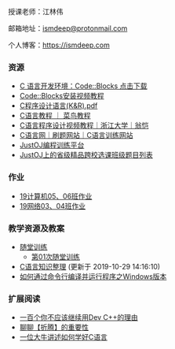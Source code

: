 授课老师：江林伟

邮箱地址：[ismdeep@protonmail.com](mailto:ismdeep@protonmail.com)

个人博客：<a href="https://ismdeep.com" target="_blank">https://ismdeep.com</a>

### 资源

- <a href="https://download.ismdeep.com/software/windows/codeblocks-17.12mingw-setup.exe" target="_blank">C 语言开发环境：Code::Blocks 点击下载</a>
- <a href="https://www.bilibili.com/video/av68587703" target="_blank">Code::Blocks安装视频教程</a>
- <a href="https://ismdeep.oss-cn-shenzhen.aliyuncs.com/c-course-sharing/C%E7%A8%8B%E5%BA%8F%E8%AE%BE%E8%AE%A1%E8%AF%AD%E8%A8%80%28K%26R%29%E6%B8%85%E6%99%B0%E4%B8%AD%E6%96%87%E7%89%88.pdf" target="_blank">C程序设计语言(K&R).pdf</a>
- <a target="_blank" href="https://www.runoob.com/cprogramming/c-tutorial.html">C语言教程 ｜ 菜鸟教程</a>
- <a target="_blank" href="https://www.icourse163.org/course/ZJU-9001">C语言程序设计视频教程｜浙江大学｜翁恺</a>
- <a target="_blank" href="https://www.dotcpp.com/oj/problemset.html">C语言网｜刷题网站｜C语言训练网站</a>
- <a target="_blank" href="https://oj.ismdeep.com">JustOJ编程训练平台</a>
- <a target="_blank" href="https://oj.ismdeep.com/group?id=50">JustOJ上的省级精品跨校选课班级题目列表</a>


### 作业

- [19计算机05、06班作业](/c-course/homework-cs-05-06)
- [19网络03、04班作业](/c-course/homework-ne-03-04)

### 教学资源及教案

- [随堂训练](/c-course/training)
    - [第01次随堂训练](/c-course/training/001)
- [C语言知识整理](/c-course/c-lecture-notes.pdf) (更新于 2019-10-29 14:16:10)
- <a href="https://ismdeep.com/posts/2019-10-28-how-to-compile-c-codes-with-cmd-on-windows.html" target="_blank">如何通过命令行编译并运行程序之Windows版本</a>

### 扩展阅读

- <a href="https://blog.csdn.net/qq_40688707/article/details/81137667" target="_blank">一百个你不应该继续用Dev C++的理由</a>
- <a href="https://ismdeep.com/posts/2018-08-04-talking-about-the-importance-of-toss.html" target="_blank">聊聊【折腾】的重要性</a>
- <a target="_blank" href="http://sohu.com/a/165940792_464086">一位大牛讲述如何学好C语言</a>

